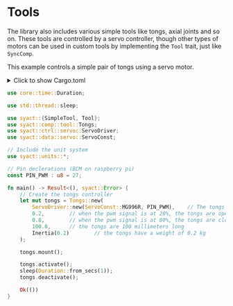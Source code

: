 # Tools

The library also includes various simple tools like tongs, axial joints and so on. These tools are controlled by a servo controller, though other types of motors can be used in custom tools by implementing the `Tool` trait, just like `SyncComp`.

This example controls a simple pair of tongs using a servo motor.

<details>
<summary>
Click to show Cargo.toml
</summary>

```toml
# ...

[dependencies]
# Include the library configured for the raspberry pi
syact = { version = "0.12.0", features = [ "rasp" ] } 

# ...
```
</details>

```rust
use core::time::Duration;

use std::thread::sleep;

use syact::{SimpleTool, Tool};
use syact::comp::tool::Tongs;
use syact::ctrl::servo::ServoDriver;
use syact::data::servo::ServoConst;

// Include the unit system
use syact::units::*;

// Pin declerations (BCM on raspberry pi)
const PIN_PWM : u8 = 27;

fn main() -> Result<(), syact::Error> {
    // Create the tongs controller
    let mut tongs = Tongs::new(
        ServoDriver::new(ServoConst::MG996R, PIN_PWM),    // The tongs use a MG996R servo connected to the BCM pin 27   
        0.2,        // when the pwm signal is at 20%, the tongs are open
        0.8,        // when the pwm signal is at 80%, the tongs are closed
        100.0,      // the tongs are 100 millimeters long
        Inertia(0.2)        // the tongs have a weight of 0.2 kg
    );

    tongs.mount();

    tongs.activate();
    sleep(Duration::from_secs(1));
    tongs.deactivate();

    Ok(())
}
```